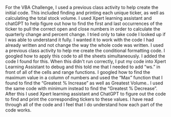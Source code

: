 For the VBA Challenge, I used a previous class activity to help create the initial code. This included finding and printing each unique ticker, as well as calculating the total stock volume. I used Xpert learning assistant and chatGPT to help figure out how to find the first and last occurrences of the ticker to pull the correct open and close numbers in order to calculate the quarterly change and percent change. I tried only to take code I looked up if I was able to understand it fully. I wanted it to work with the code I had already written and not change the way the whole code was written. I used a previous class activity to help me create the conditional formatting code. I googled how to apply this code to all the sheets simultaneously. I added the code I found for this. When this didn't run correctly, I put my code into Xpert Learning Assistant to debug and this told me that I needed to add “ws.”  in front of all of the cells and range functions. I googled how to find the maximum value in a column of numbers and used the “Max” function that I found to find the  “Greatest % Increase” as well as Greatest Volume.. I used the same code with minimum instead to find the “Greatest % Decrease”.  After this I used Xpert learning assistant and ChatGPT to figure out the code to find and print the corresponding tickers to these values. I have read through all of the code and I feel that I do understand how each part of the code works. 

